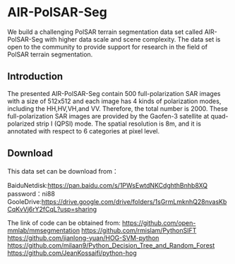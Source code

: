 # AIR-PolSAR-Seg

We build a challenging PolSAR terrain segmentation data set called AIR-PolSAR-Seg with higher data scale and scene complexity. The data set is open to the community to provide support for research in the field of PolSAR terrain segmentation.

## Introduction
The presented AIR-PolSAR-Seg contain 500 full-polarization SAR images with a size of 512x512 and each image has 4 kinds of polarization modes, including the HH,HV,VH,and VV. Therefore, the total number is 2000. These full-polarization SAR images are provided by the Gaofen-3 satellite at quad-polarized strip I (QPSI) mode. The spatial resolution is 8m, and it is annotated with respect to 6 categories at pixel level. 


## Download 
This data set can be download from：

BaiduNetdisk:https://pan.baidu.com/s/1PWsEwtdNKCdghthBnhb8XQ   password：ni88 
GooleDrive:https://drive.google.com/drive/folders/1sGrmLmknhQ28nvasKbCqKvVj6rY2fCqL?usp=sharing   

The link of code can be obtained from:
https://github.com/open-mmlab/mmsegmentation
https://github.com/rmislam/PythonSIFT
https://github.com/jianlong-yuan/HOG-SVM-python
https://github.com/milaan9/Python_Decision_Tree_and_Random_Forest
https://github.com/JeanKossaifi/python-hog
